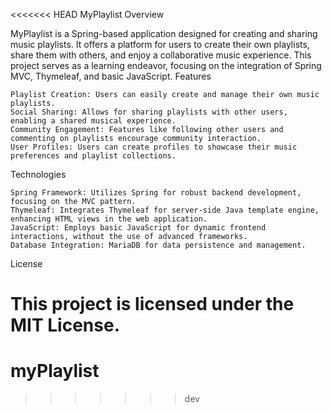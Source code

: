 <<<<<<< HEAD
MyPlaylist
Overview

MyPlaylist is a Spring-based application designed for creating and sharing music playlists. It offers a platform for users to create their own playlists, share them with others, and enjoy a collaborative music experience. This project serves as a learning endeavor, focusing on the integration of Spring MVC, Thymeleaf, and basic JavaScript.
Features

    Playlist Creation: Users can easily create and manage their own music playlists.
    Social Sharing: Allows for sharing playlists with other users, enabling a shared musical experience.
    Community Engagement: Features like following other users and commenting on playlists encourage community interaction.
    User Profiles: Users can create profiles to showcase their music preferences and playlist collections.

Technologies

    Spring Framework: Utilizes Spring for robust backend development, focusing on the MVC pattern.
    Thymeleaf: Integrates Thymeleaf for server-side Java template engine, enhancing HTML views in the web application.
    JavaScript: Employs basic JavaScript for dynamic frontend interactions, without the use of advanced frameworks.
    Database Integration: MariaDB for data persistence and management.

License

This project is licensed under the MIT License.
=======
# myPlaylist
>>>>>>> dev

